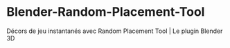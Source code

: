 # Blender-Random-Placement-Tool
Décors de jeu instantanés avec Random Placement Tool | Le plugin Blender 3D
